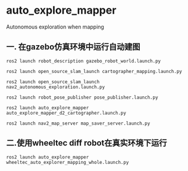 # auto_explore_mapper

Autonomous exploration when mapping

## 一. 在gazebo仿真环境中运行自动建图

```bashrc
ros2 launch robot_description gazebo_robot_world.launch.py 

ros2 launch open_source_slam_launch cartographer_mapping.launch.py 

ros2 launch open_source_slam_launch nav2_autonomous_exploration.launch.py 

ros2 launch robot_pose_publisher pose_publisher.launch.py 

ros2 launch auto_explore_mapper auto_explore_mapper_d2_cartographer.launch.py

ros2 launch nav2_map_server map_saver_server.launch.py
```

## 二.使用wheeltec diff robot在真实环境下运行

```bashrc
ros2 launch auto_explore_mapper wheeltec_auto_explorer_mapping_whole.launch.py
```
